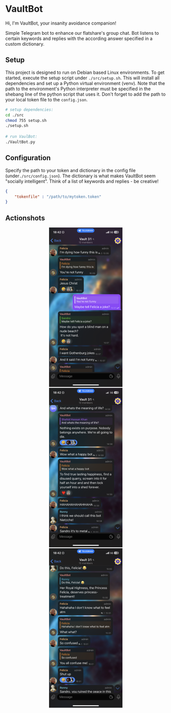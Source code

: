# VaultBot

Hi, I'm VaultBot, your insanity avoidance companion!

Simple Telegram bot to enhance our flatshare's group chat. Bot listens to certain keywords and replies with the according answer specified in a custom dictionary.  

## Setup

This project is designed to run on Debian based Linux environments. To get started, execute the setup script under ```./src/setup.sh```. This will install all dependencies and set up a Python virtual environment (venv). Note that the path to the environment's Python interpreter must be specified in the shebang line of the python script that uses it. Don't forget to add the path to your local token file to the ```config.json```.

```bash
# setup dependencies:
cd ./src
chmod 755 setup.sh
./setup.sh

# run VaulBot:
./VaultBot.py
```

## Configuration

Specify the path to your token and dictionary in the config file (under```./src/config.json```). The dictionary is what makes VaultBot seem "socially intelligent". Think of a list of keywords and replies - be creative!

```json
{
    "tokenfile" : "/path/to/mytoken.token"
}
```

## Actionshots

<p align="middle">
  <img src="./img/screenshotChat2.png" width="230" hspace="20" />
  <img src="./img/screenshotChat1.png" width="230" hspace="20" />
  <img src="./img/screenshotChat3.png" width="230" hspace="20" />
</p>
